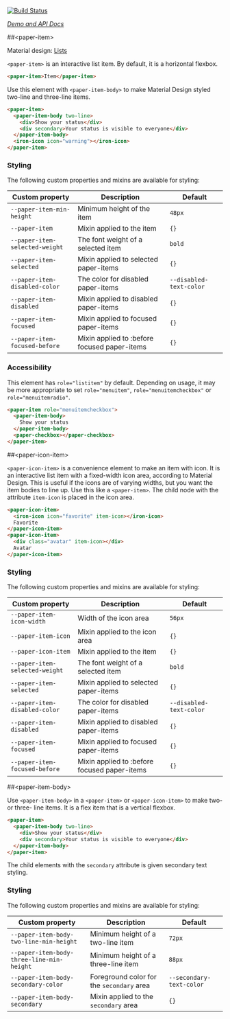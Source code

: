 
<!---

This README is automatically generated from the comments in these files:
paper-icon-item.html  paper-item-behavior.html  paper-item-body.html  paper-item.html

Edit those files, and our readme bot will duplicate them over here!
Edit this file, and the bot will squash your changes :)

The bot does some handling of markdown. Please file a bug if it does the wrong
thing! https://github.com/PolymerLabs/tedium/issues

-->

[![Build Status](https://travis-ci.org/PolymerElements/paper-item.svg?branch=master)](https://travis-ci.org/PolymerElements/paper-item)

_[Demo and API Docs](https://elements.polymer-project.org/elements/paper-item)_


##&lt;paper-item&gt;

Material design: [Lists](https://www.google.com/design/spec/components/lists.html)

`<paper-item>` is an interactive list item. By default, it is a horizontal flexbox.

```html
<paper-item>Item</paper-item>
```

Use this element with `<paper-item-body>` to make Material Design styled two-line and three-line
items.

```html
<paper-item>
  <paper-item-body two-line>
    <div>Show your status</div>
    <div secondary>Your status is visible to everyone</div>
  </paper-item-body>
  <iron-icon icon="warning"></iron-icon>
</paper-item>
```

### Styling

The following custom properties and mixins are available for styling:

| Custom property | Description | Default |
| --- | --- | --- |
| `--paper-item-min-height` | Minimum height of the item | `48px` |
| `--paper-item` | Mixin applied to the item | `{}` |
| `--paper-item-selected-weight` | The font weight of a selected item | `bold` |
| `--paper-item-selected` | Mixin applied to selected paper-items | `{}` |
| `--paper-item-disabled-color` | The color for disabled paper-items | `--disabled-text-color` |
| `--paper-item-disabled` | Mixin applied to disabled paper-items | `{}` |
| `--paper-item-focused` | Mixin applied to focused paper-items | `{}` |
| `--paper-item-focused-before` | Mixin applied to :before focused paper-items | `{}` |

### Accessibility

This element has `role="listitem"` by default. Depending on usage, it may be more appropriate to set
`role="menuitem"`, `role="menuitemcheckbox"` or `role="menuitemradio"`.

```html
<paper-item role="menuitemcheckbox">
  <paper-item-body>
    Show your status
  </paper-item-body>
  <paper-checkbox></paper-checkbox>
</paper-item>
```



##&lt;paper-icon-item&gt;

`<paper-icon-item>` is a convenience element to make an item with icon. It is an interactive list
item with a fixed-width icon area, according to Material Design. This is useful if the icons are of
varying widths, but you want the item bodies to line up. Use this like a `<paper-item>`. The child
node with the attribute `item-icon` is placed in the icon area.

```html
<paper-icon-item>
  <iron-icon icon="favorite" item-icon></iron-icon>
  Favorite
</paper-icon-item>
<paper-icon-item>
  <div class="avatar" item-icon></div>
  Avatar
</paper-icon-item>
```

### Styling

The following custom properties and mixins are available for styling:

| Custom property | Description | Default |
| --- | --- | --- |
| `--paper-item-icon-width` | Width of the icon area | `56px` |
| `--paper-item-icon` | Mixin applied to the icon area | `{}` |
| `--paper-icon-item` | Mixin applied to the item | `{}` |
| `--paper-item-selected-weight` | The font weight of a selected item | `bold` |
| `--paper-item-selected` | Mixin applied to selected paper-items | `{}` |
| `--paper-item-disabled-color` | The color for disabled paper-items | `--disabled-text-color` |
| `--paper-item-disabled` | Mixin applied to disabled paper-items | `{}` |
| `--paper-item-focused` | Mixin applied to focused paper-items | `{}` |
| `--paper-item-focused-before` | Mixin applied to :before focused paper-items | `{}` |



##&lt;paper-item-body&gt;

Use `<paper-item-body>` in a `<paper-item>` or `<paper-icon-item>` to make two- or
three- line items. It is a flex item that is a vertical flexbox.

```html
<paper-item>
  <paper-item-body two-line>
    <div>Show your status</div>
    <div secondary>Your status is visible to everyone</div>
  </paper-item-body>
</paper-item>
```

The child elements with the `secondary` attribute is given secondary text styling.

### Styling

The following custom properties and mixins are available for styling:

| Custom property | Description | Default |
| --- | --- | --- |
| `--paper-item-body-two-line-min-height` | Minimum height of a two-line item | `72px` |
| `--paper-item-body-three-line-min-height` | Minimum height of a three-line item | `88px` |
| `--paper-item-body-secondary-color` | Foreground color for the `secondary` area | `--secondary-text-color` |
| `--paper-item-body-secondary` | Mixin applied to the `secondary` area | `{}` |



<!-- No docs for Polymer.PaperItemBehavior found. -->
